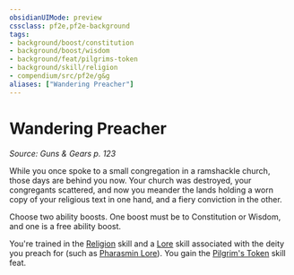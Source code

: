 ```yaml
---
obsidianUIMode: preview
cssclass: pf2e,pf2e-background
tags:
- background/boost/constitution
- background/boost/wisdom
- background/feat/pilgrims-token
- background/skill/religion
- compendium/src/pf2e/g&g
aliases: ["Wandering Preacher"]
---
```

# Wandering Preacher
*Source: Guns & Gears p. 123*  

While you once spoke to a small congregation in a ramshackle church, those days are behind you now. Your church was destroyed, your congregants scattered, and now you meander the lands holding a worn copy of your religious text in one hand, and a fiery conviction in the other.

Choose two ability boosts. One boost must be to Constitution or Wisdom, and one is a free ability boost.

You're trained in the [Religion](../../skills.md#Religion) skill and a [Lore](../../skills.md#Lore) skill associated with the deity you preach for (such as [Pharasmin Lore](../../skills.md#Lore)). You gain the [Pilgrim's Token](../../feats/pilgrims-token-apg.md) skill feat.